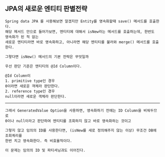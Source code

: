 ## JPA의 새로운 엔티티 판별전략

    Spring data JPA 를 사용해보면 알겠지만 Entity를 영속화할때 save() 메서드를 호출한다.
    해당 메서드 안으로 들어가보면, 엔티티에 대해서 isNew라는 메서드를 호출하는데, 한번도 영속화가 된 적 없는
    새로운 엔티티라면 바로 영속화하고, 아니라면 해당 엔티티를 불러와 merge() 메서드를 호출한다.

    그렇다면 isNew() 메서드의 기본 전략은 무엇일까
    
    우선 판단 기준은 엔티티의 @Id Column이다.

    @Id Column이
    1. primitive type인 경우
    0이라면 새로운 객체라 판단한다.
    2. reference type인 경우
    null이라면 새로운 객체라 판단한다.

---

    그래서 GeneratedValue Option을 사용하면, 영속화하기 전에는 ID Column을 비워두므로
    0이나 null이라고 판단하여 엔티티를 조회하지 않고 바로 영속화하는 것이고

    그렇지 않고 임의의 ID를 사용한다면, (isNew를 새로 정의해주지 않는 이상) 무조건 DB에 조회쿼리를
    한번 치고 영속화한다. 즉 비효율적이다. 

    이 문제는 임의의 ID 및 파티셔닝과도 이어진다.